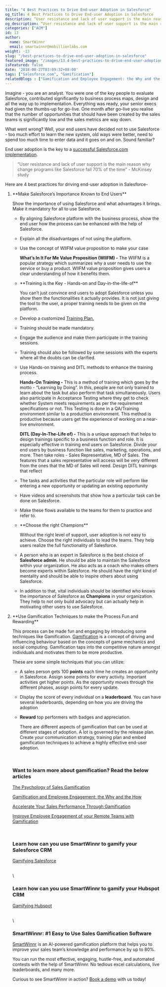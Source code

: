 ```yaml
---
title: "4 Best Practices to Drive End-user Adoption in Salesforce"
og_title: 4 Best Practices to Drive End-user Adoption in Salesforce
description: “User resistance and lack of user support is the main reason why change programs like Salesforce fail 70% of the time” - McKinsey study. Read about 4 best practices for driving end-user adoption in Salesforce
og_description: “User resistance and lack of user support is the main reason why change programs like Salesforce fail 70% of the time” - McKinsey study. Read about 4 best practices for driving end-user adoption in Salesforce
categories: ["ACM"]
id: 13
author:
  name: SmartWinnr
  email: smartwinnr@mobillionlabs.com
weight: -13
slug: "/best-practices-to-drive-end-user-adoption-in-salesforce"
featured_image: "/images/13.4-best-practices-to-drive-end-user-adoption-in-salesforce.png"
isFeatured: false
date: '2018-08-27T03:09:32+08:00'
tags: ["Salesforce.com", "Gamification"]
relatedBlogs : ["Gamification and Employee Engagement: the Why and the How", "3 insights from Cognitive Science that will drive your employee knowledge", "Accelerate Your Sales Performance Through Gamification"]
---
```


Imagine - you are an analyst. You were one of the key people to evaluate Salesforce,  contributed significantly to business process maps, design and all the way up to implementation. Everything was ready, your senior execs had given the thumbs-up for go-live. One month after go-live you realise that the number of opportunities that should have been created by the sales teams is significantly low and the sales metrics are way down.

What went wrong? Well, your end users have decided not to use Salesforce - too much effort to learn the new system, old ways were better, need to spend too much time to enter data and it goes on and on. Sound familiar?

End user adoption is the key to a [successful Salesforce.com implementation](https://www.smartwinnr.com/post/gamifying-salesforce/).

> “User resistance and lack of user support is the main reason why change programs like Salesforce fail 70% of the time” - McKinsey study

Here are 4 best practices for driving end-user adoption in Salesforce-

<ol>
  <li class="ml-padding-top5"> **Make Salesforce’s Importance Known to End Users**</li>

  Show the importance of using Salesforce and what advantages it brings. Make it mandatory for all to use Salesforce.

* By aligning Salesforce platform with the business process, show the end user how the process can be enhanced with the help of Salesforce.

* Explain all the disadvantages of not using the platform.

* Use the concept of WIIFM value proposition to make your case

  **What’s In It For Me Value Proposition (WIIFM) -** The WIIFM is a popular strategy which summarizes why a user needs to use the service or buy a product. WIIFM value proposition gives users a clear understanding of how it benefits them.

  <li class="ml-padding-top5"> **Training is the Key - Hands-on and Day-in-the-life-of**</li>

  You can’t just convince end users to adopt Salesforce unless you show them the functionalities it actually provides. It is not just giving the tool to the user, a proper training needs to be given on the platform.

* Develop a customized <a href="https://smartwinnr.com/post/30-60-90-days-gamified-sales-training-plan/"  target="_blank">Training Plan.</a>

* Training should be made mandatory.

* Engage the audience and make them participate in the training sessions.

* Training should also be followed by some sessions with the experts where all the doubts can be clarified.

* Use Hands-on training and DITL methods to enhance the training process.

  **Hands-On Training -** This is a method of training which goes by the motto - “Learning by Doing”. In this, people are not only trained to learn about the task but also perform that task simultaneously. Users also participate in Acceptance Testing where they get to check whether System meets requirements as per the requirement specifications or not. This Testing is done in a QA/Training environment similar to a production environment. This method is productive because users get the experience of working on a near-live environment.

  **DITL (Day-In-The-Life of) -** This is a unique approach that helps to design trainings specific to a business function and role. It is especially effective in training end users on Salesforce. Divide your end users by business function like sales, marketing, operations, and more. Then take roles - Sales Representative, MD of Sales. The features that a sales representative will access will be very different from the ones that the MD of Sales will need. Design DITL trainings that reflect

* The tasks and activities that the particular role will perform like entering a new opportunity or updating an existing opportunity

* Have videos and screenshots that show how a particular task can be done on Salesforce.

* Make these flows available to the teams for them to practice and refer to.

  <li class="ml-padding-top5"> **Choose the right Champions**</li>

  Without the right level of support, user adoption is not easy to achieve. Choose the right individuals to lead the teams. They help users realize the full functionality of Salesforce.

*  A person who is an expert in Salesforce is the best choice of **Salesforce admin**. He should be able to maintain the Salesforce within your organization. He also acts as a coach who makes others become experts within Salesforce. He should have the right kind of mentality and should be able to inspire others about using Salesforce.

*  In addition to that, vital individuals should be identified who knows the importance of Salesforce as **Champions** in your organization. They help to not only build advocacy but can actually help in motivating other users to use Salesforce.

  <li class="ml-padding-top5"> **Use Gamification Techniques to make the Process Fun and Rewarding**</li>

  This process can be made fun and engaging by introducing some techniques like Gamification. <a href="https://www.smartwinnr.com/post/psychology-of-sales-gamification/"  target="_blank">Gamification</a> is a concept of driving and influencing behaviour based on the concepts of game mechanics and social computing. Gamification taps into the competitive nature amongst individuals and motivates them to be more productive.

  These are some simple techniques that you can utilize:

* A sales person gets 100 **points** each time he creates an opportunity in Salesforce.  Assign some points for every activity. Important activities get higher points. As the opportunity moves through the different phases, assign points for every update.

* Display the score of every individual on a **leaderboard**. You can have several leaderboards, depending on how you are driving the adoption

* **Reward** top performers with badges and appreciation.

  There are different aspects of gamification that can be used at different stages of adoption. A lot is governed by the release plan. Create your communication strategy, training plan and embed gamification techniques to achieve a highly effective end-user adoption.

<br>

### **Want to learn more about gamification? Read the below articles**

<a href="https://www.smartwinnr.com/post/psychology-of-sales-gamification/"  target="_blank">The Psychology of Sales Gamification</a>

<a href="https://smartwinnr.com/post/gamification-and-employee-engagement/"  target="_blank">Gamification and Employee Engagement: the Why and the How</a>

<a href="https://smartwinnr.com/post/2016/09/accelerate-your-sales/"  target="_blank">Accelerate Your Sales Performance Through Gamification</a>

<a href="https://www.smartwinnr.com/post/improve-employee-engagement-of-your-remote-teams-with-gamification/"  target="_blank">Improve Employee Engagement of your Remote Teams with Gamification</a>

<br>

### **Learn how can you use SmartWinnr to gamify your Salesforce CRM**

[Gamifying Salesforce](https://smartwinnr.com/post/gamifying-salesforce/)

\
\

### **Learn how can you use SmartWinnr to gamify your Hubspot CRM**

[Gamifying Hubspot](https://smartwinnr.com/post/gamifying-hubspot/)

\
\

### **SmartWinnr: #1 Easy to Use Sales Gamification Software**

<a href="https://www.smartwinnr.com/"  target="_blank">SmartWinnr</a> is an AI-powered gamification platform that helps you to improve your sales team’s knowledge and performance by up to 80%.

You can run the most effective, engaging, hustle-free, and automated contests with the help of SmartWinnr. No tedious excel calculations, live leaderboards, and many more.

Curious to see SmartWinnr in action? <a href="https://www.smartwinnr.com/request-demo/"  target="_blank">Book a demo</a> with us today!